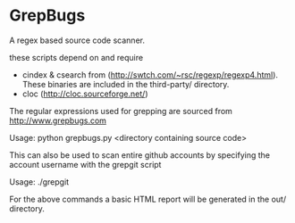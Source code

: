 GrepBugs
========

A regex based source code scanner.

these scripts depend on and require
- cindex & csearch from (http://swtch.com/~rsc/regexp/regexp4.html). These binaries are included in the third-party/ directory.
- cloc (http://cloc.sourceforge.net/)

The regular expressions used for grepping are sourced from http://www.grepbugs.com

Usage:
python grepbugs.py &lt;directory containing source code&gt;

This can also be used to scan entire github accounts by specifying the account username with the grepgit script

Usage:
./grepgit

For the above commands a basic HTML report will be generated in the out/ directory.
